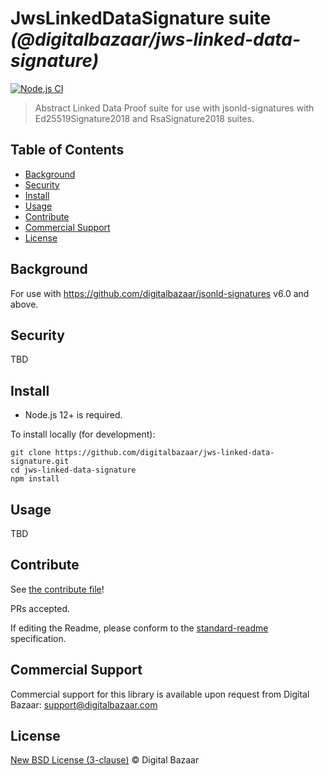 # JwsLinkedDataSignature suite _(@digitalbazaar/jws-linked-data-signature)_

[![Node.js CI](https://github.com/digitalbazaar/jws-linked-data-signature/workflows/Node.js%20CI/badge.svg)](https://github.com/digitalbazaar/jws-linked-data-signature/actions?query=workflow%3A%22Node.js+CI%22)

> Abstract Linked Data Proof suite for use with jsonld-signatures with Ed25519Signature2018 and RsaSignature2018 suites.

## Table of Contents

- [Background](#background)
- [Security](#security)
- [Install](#install)
- [Usage](#usage)
- [Contribute](#contribute)
- [Commercial Support](#commercial-support)
- [License](#license)

## Background

For use with https://github.com/digitalbazaar/jsonld-signatures v6.0 and above.

## Security

TBD

## Install

- Node.js 12+ is required.

To install locally (for development):

```
git clone https://github.com/digitalbazaar/jws-linked-data-signature.git
cd jws-linked-data-signature
npm install
```

## Usage

TBD

## Contribute

See [the contribute file](https://github.com/digitalbazaar/bedrock/blob/master/CONTRIBUTING.md)!

PRs accepted.

If editing the Readme, please conform to the
[standard-readme](https://github.com/RichardLitt/standard-readme) specification.

## Commercial Support

Commercial support for this library is available upon request from
Digital Bazaar: support@digitalbazaar.com

## License

[New BSD License (3-clause)](LICENSE) © Digital Bazaar
